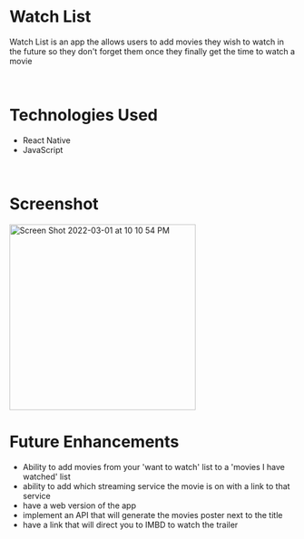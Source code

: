# Watch List

<p> Watch List is an app the allows users to add movies they wish to watch in the future so they don't forget them once they finally get the time to watch a movie</p>

<br />

<h1>Technologies Used</h1>

<ul>
  <li>React Native</li>
  <li>JavaScript</li>
</ul>
  
<br />
  
<h1> Screenshot </h1>
  
<img width="328" alt="Screen Shot 2022-03-01 at 10 10 54 PM" src="https://user-images.githubusercontent.com/94932808/156293508-f0e5ba72-3742-4f90-8655-19edf8322efb.png">

<br />

<h1>Future Enhancements</h1>

<ul>
  <li>Ability to add movies from your 'want to watch' list to a 'movies I have watched' list</li>
  <li>ability to add which streaming service the movie is on with a link to that service</li>
  <li>have a web version of the app</li>
  <li>implement an API that will generate the movies poster next to the title</li>
  <li>have a link that will direct you to IMBD to watch the trailer</li>
</ul>
